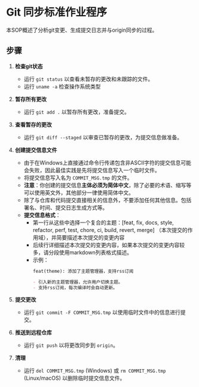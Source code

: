 # Git 同步标准作业程序

本SOP概述了分析git变更、生成提交日志并与origin同步的过程。

## 步骤

1.  **检查git状态**
    -   运行 `git status` 以查看未暂存的更改和未跟踪的文件。
    -   运行 `uname -a` 检查操作系统类型

2.  **暂存所有更改**
    -   运行 `git add .` 以暂存所有更改，准备提交。

3.  **查看暂存的更改**
    -   运行 `git diff --staged` 以审查已暂存的更改，为提交信息做准备。

4.  **创建提交信息文件**
    -   由于在Windows上直接通过命令行传递包含非ASCII字符的提交信息可能会失败，因此最佳实践是先将提交信息写入一个临时文件。
    -   将提交信息写入名为 `COMMIT_MSG.tmp` 的文件。
    - **注意**：你创建的提交信息**主体必须为简体中文**，除了必要的术语、缩写等可以使用英文外，其他部分一律使用简体中文。
    -   除了与仓库和代码提交直接相关的信息外，不要添加任何其他信息。包括署名、时间、提交日志生成方式等。
    -   **提交信息格式**：
        -   第一行从这些中选择一个复合的主题：[feat, fix, docs, style, refactor, perf, test, chore, ci, build, revert, merge] （本次提交的作用域），并简要描述本次提交的变更内容
        -   后续行详细描述本次提交的变更内容，如果本次提交的变更内容较多，请分段使用markdown列表格式描述。
        -   示例：
            ```markdown
            feat(theme): 添加了主题管理器，支持rss订阅
            
            - 引入新的主题管理器，允许用户切换主题。
            - 支持rss订阅，每次编译时会自动更新。
            ```

5.  **提交更改**
    -   运行 `git commit -F COMMIT_MSG.tmp` 以使用临时文件中的信息进行提交。

6.  **推送到远程仓库**
    -   运行 `git push` 以将更改同步到 `origin`。

7.  **清理**
    -   运行 `del COMMIT_MSG.tmp` (Windows) 或 `rm COMMIT_MSG.tmp` (Linux/macOS) 以删除临时提交信息文件。